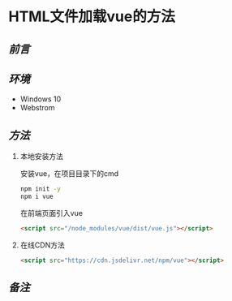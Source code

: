 # HTML文件加载vue的方法

## *前言*

## *环境*

- Windows 10
- Webstrom

## *方法*

1. 本地安装方法

    安装vue，在项目目录下的cmd
    ```cmd
    npm init -y
    npm i vue
    ```
    在前端页面引入vue
    ```html
    <script src="/node_modules/vue/dist/vue.js"></script>
    ```

2. 在线CDN方法
    ```html
    <script src="https://cdn.jsdelivr.net/npm/vue"></script>
    ```

## *备注*
